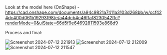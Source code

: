 Look at the model here (OnShape) - https://cad.onshape.com/documents/a94c9821a7411a3103d268bb/w/ccf424dc400d061b19293f98/e/a44dcb4c46ffaf8230542ffc?renderMode=0&uiState=66d5f9e64692811593e868d9

Process and final: 

![Screenshot 2024-07-12 221913](https://github.com/user-attachments/assets/87b704d3-63d9-428e-9f0c-17aa211bcb9e)
![Screenshot 2024-07-12 212009](https://github.com/user-attachments/assets/47abdf70-3b66-4615-9d85-d394f3e9aba9)
![Screenshot 2024-07-12 211547](https://github.com/user-attachments/assets/9bddab6f-c2da-46c7-a5e4-57b00c20dc13)
